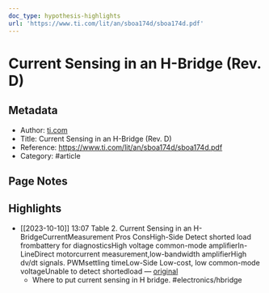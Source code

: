 ```yaml
---
doc_type: hypothesis-highlights
url: 'https://www.ti.com/lit/an/sboa174d/sboa174d.pdf'
---
```


# Current Sensing in an H-Bridge (Rev. D)

## Metadata
- Author: [ti.com]()
- Title: Current Sensing in an H-Bridge (Rev. D)
- Reference: https://www.ti.com/lit/an/sboa174d/sboa174d.pdf
- Category: #article

## Page Notes
## Highlights
- [[2023-10-10]] 13:07 Table 2. Current Sensing in an H-BridgeCurrentMeasurement Pros ConsHigh-Side Detect shorted load frombattery for diagnosticsHigh voltage common-mode amplifierIn-LineDirect motorcurrent measurement,low-bandwidth amplifierHigh dv/dt signals. PWMsettling timeLow-Side Low-cost, low common-mode voltageUnable to detect shortedload — [original](https://hyp.is/I5sVNmddEe6q2c98HPs82w/www.ti.com/lit/an/sboa174d/sboa174d.pdf)
    - Where to put current sensing in H bridge. #electronics/hbridge



